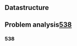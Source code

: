 #  
## Datastructure  
## Problem analysis[538](#p538)  
<a id="contents"/>  
  
  
### 538  
<a id="p538"/>

